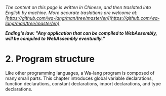 *The content on this page is written in Chinese, and then traslated into English by machine. More accurate traslations are welcome at: [https://github.com/wa-lang/man/tree/master/en](https://github.com/wa-lang/man/tree/master/en)*

***Ending's law: "Any application that can be compiled to WebAssembly, will be compiled to WebAssembly eventually."***

# 2. Program structure

Like other programming languages, a Wa-lang program is composed of many small parts. This chapter introduces global variable declarations, function declarations, constant declarations, import declarations, and type declarations.
